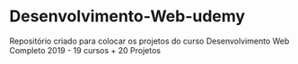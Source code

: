 # Desenvolvimento-Web-udemy
Repositório criado para colocar os projetos do curso Desenvolvimento Web Completo 2019 - 19 cursos + 20 Projetos 
